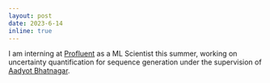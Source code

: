 ```yaml
---
layout: post
date: 2023-6-14
inline: true
---
```


I am interning at [Profluent](https://www.profluent.bio/) as a ML Scientist this summer, working on uncertainty quantification for sequence generation under the supervision of [Aadyot Bhatnagar](https://scholar.google.com/citations?user=o0qh7IUAAAAJ&hl=en&oi=ao).